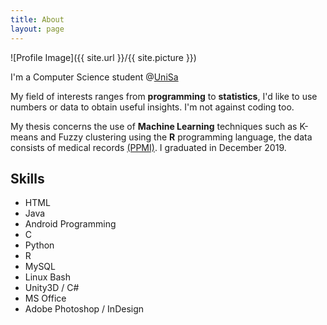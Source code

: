 ```yaml
---
title: About
layout: page
---
```

![Profile Image]({{ site.url }}/{{ site.picture }})

I'm a Computer Science student @<a href="https://www.unisa.it/">UniSa</a>

My field of interests ranges from **programming** to **statistics**, I'd like to use numbers or data to obtain useful insights. I'm not against coding too.

My thesis concerns the use of **Machine Learning** techniques such as K-means and Fuzzy clustering using the **R** programming language, the data consists of medical records <a href="https://www.ppmi-info.org/">(PPMI)</a>.
I graduated in December 2019.



<h2>Skills</h2>

<ul class="skill-list">
	<li>HTML</li>
	<li>Java</li>
	<li>Android Programming</li>
	<li>C</li>
	<li>Python</li>
	<li>R</li>
	<li>MySQL</li>
	<li>Linux Bash</li>
	<li>Unity3D / C#</li>
	<li>MS Office</li>
	<li>Adobe Photoshop / InDesign</li>
</ul>

